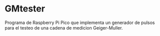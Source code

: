 # GMtester
Programa de Raspberry Pi Pico que implementa un generador de pulsos para el testeo de una cadena de medicion Geiger-Muller.

